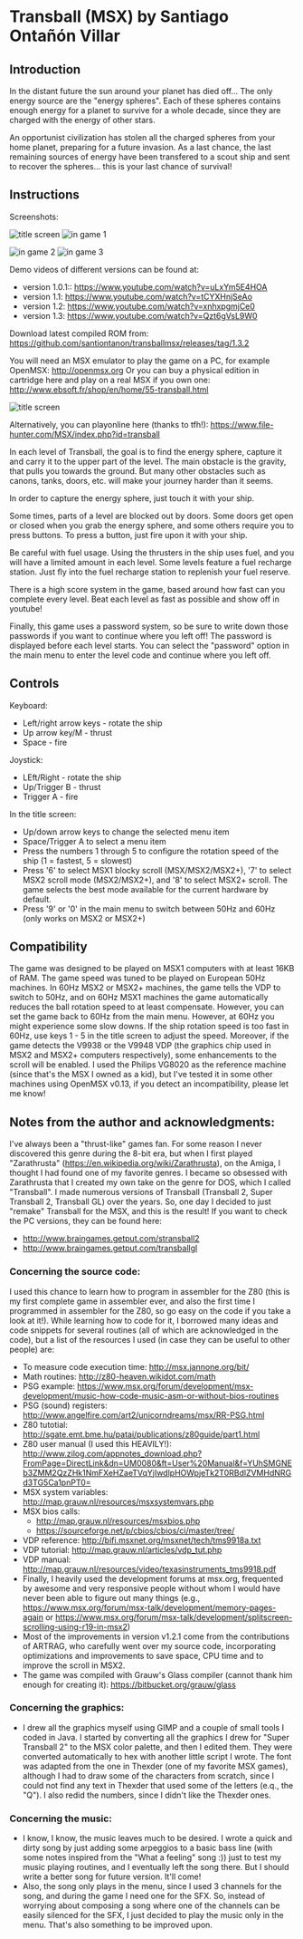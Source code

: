 # Transball (MSX) by Santiago Ontañón Villar

## Introduction

In the distant future the sun around your planet has died off... The only energy source are the "energy spheres". Each of these spheres contains enough energy for a planet to survive for a whole decade, since they are charged with the energy of other stars. 

An opportunist civilization has stolen all the charged spheres from your home planet, preparing for a future invasion. As a last chance, the last remaining sources of energy have been transfered to a scout ship and sent to recover the spheres... this is your last chance of survival!


## Instructions

Screenshots:

![title screen](https://github.com/santiontanon/transballmsx/blob/master/screenshots/v1.0/sshot1.png?raw=true)
![in game 1](https://github.com/santiontanon/transballmsx/blob/master/screenshots/v1.0/sshot2.png?raw=true)

![in game 2](https://github.com/santiontanon/transballmsx/blob/master/screenshots/v1.0/sshot3.png?raw=true)
![in game 3](https://github.com/santiontanon/transballmsx/blob/master/screenshots/v1.0/sshot4.png?raw=true)


Demo videos of different versions can be found at:
* version 1.0.1:: https://www.youtube.com/watch?v=uLxYm5E4HOA
* version 1.1: https://www.youtube.com/watch?v=tCYXHnjSeAo
* version 1.2: https://www.youtube.com/watch?v=xnhxpgmjCe0
* version 1.3: https://www.youtube.com/watch?v=Qzt6gVsL9W0

Download latest compiled ROM from: https://github.com/santiontanon/transballmsx/releases/tag/1.3.2

You will need an MSX emulator to play the game on a PC, for example OpenMSX: http://openmsx.org
Or you can buy a physical edition in cartridge here and play on a real MSX if you own one: http://www.ebsoft.fr/shop/en/home/55-transball.html

![title screen](https://github.com/santiontanon/transballmsx/blob/master/screenshots/transball-cover-front.png?raw=true)

Alternatively, you can playonline here (thanks to tfh!): https://www.file-hunter.com/MSX/index.php?id=transball

In each level of Transball, the goal is to find the energy sphere, capture it and carry it to the upper part of the level. The main obstacle is the gravity, that pulls you towards the ground. But many other obstacles such as canons, tanks, doors, etc. will make your journey harder than it seems.

In order to capture the energy sphere, just touch it with your ship.

Some times, parts of a level are blocked out by doors. Some doors get open or closed when you grab the energy sphere, and some others require you to press buttons. To press a button, just fire upon it with your ship.

Be careful with fuel usage. Using the thrusters in the ship uses fuel, and you will have a limited amount in each level. Some levels feature a fuel recharge station. Just fly into the fuel recharge station to replenish your fuel reserve.

There is a high score system in the game, based around how fast can you complete every level. Beat each level as fast as possible and show off in youtube!

Finally, this game uses a password system, so be sure to write down those passwords if you want to continue where you left off! The password is displayed before each level starts. You can select the "password" option in the main menu to enter the level code and continue where you left off. 


## Controls

Keyboard:
* Left/right arrow keys - rotate the ship
* Up arrow key/M        - thrust
* Space                 - fire

Joystick:
* LEft/Right   - rotate the ship
* Up/Trigger B - thrust
* Trigger A    - fire

In the title screen:
* Up/down arrow keys to change the selected menu item
* Space/Trigger A to select a menu item
* Press the numbers 1 through 5 to configure the rotation speed of the ship (1 = fastest, 5 = slowest)
* Press '6' to select MSX1 blocky scroll (MSX/MSX2/MSX2+),  '7' to select MSX2 scroll mode (MSX2/MSX2+), and '8' to select MSX2+ scroll. The game selects the best mode available for the current hardware by default.
* Press '9' or '0' in the main menu to switch between 50Hz and 60Hz (only works on MSX2 or MSX2+)

## Compatibility

The game was designed to be played on MSX1 computers with at least 16KB of RAM. The game speed was tuned to be played on European 50Hz machines. In 60Hz MSX2 or MSX2+ machines, the game tells the VDP to switch to 50Hz, and on 60Hz MSX1 machines the game automatically reduces the ball rotation speed to at least compensate. However, you can set the game back to 60Hz from the main menu. However, at 60Hz you might experience some slow downs. If the ship rotation speed is too fast in 60Hz, use keys 1 - 5 in the title screen to adjust the speed. Moreover, if the game detects the V9938 or the V9948 VDP (the graphics chip used in MSX2 and MSX2+ computers respectively), some enhancements to the scroll will be enabled. I used the Philips VG8020 as the reference machine (since that's the MSX I owned as a kid), but I've tested it in some other machines using OpenMSX v0.13, if you detect an incompatibility, please let me know!

## Notes from the author and acknowledgments:

I've always been a "thrust-like" games fan. For some reason I never discovered this genre during the 8-bit era, but when I first played "Zarathrusta" (https://en.wikipedia.org/wiki/Zarathrusta), on the Amiga, I thought I had found one of my favorite genres. I became so obsessed with Zarathrusta that I created my own take on the genre for DOS, which I called "Transball". I made numerous versions of Transball (Transball 2, Super Transball 2, Transball GL) over the years. So, one day I decided to just "remake" Transball for the MSX, and this is the result! If you want to check the PC versions, they can be found here:
* http://www.braingames.getput.com/stransball2
* http://www.braingames.getput.com/transballgl

### Concerning the source code:
I used this chance to learn how to program in assembler for the Z80 (this is my first complete game in assembler ever, and also the first time I programmed in assembler for the Z80, so go easy on the code if you take a look at it!). While learning how to code for it, I borrowed many ideas and code snippets for several routines (all of which are acknowledged in the code), but a list of the resources I used (in case they can be useful to other people) are:
* To measure code execution time: http://msx.jannone.org/bit/
* Math routines: http://z80-heaven.wikidot.com/math
* PSG example: https://www.msx.org/forum/development/msx-development/music-how-code-music-asm-or-without-bios-routines
* PSG (sound) registers: http://www.angelfire.com/art2/unicorndreams/msx/RR-PSG.html
* Z80 tutotial: http://sgate.emt.bme.hu/patai/publications/z80guide/part1.html
* Z80 user manual (I used this HEAVILY!): http://www.zilog.com/appnotes_download.php?FromPage=DirectLink&dn=UM0080&ft=User%20Manual&f=YUhSMGNEb3ZMM2QzZHk1NmFXeHZaeTVqYjIwdlpHOWpjeTk2T0RBdlZVMHdNRGd3TG5Ca1pnPT0=
* MSX system variables: http://map.grauw.nl/resources/msxsystemvars.php
* MSX bios calls: 
    * http://map.grauw.nl/resources/msxbios.php
    * https://sourceforge.net/p/cbios/cbios/ci/master/tree/
* VDP reference: http://bifi.msxnet.org/msxnet/tech/tms9918a.txt
* VDP tutorial: http://map.grauw.nl/articles/vdp_tut.php
* VDP manual: http://map.grauw.nl/resources/video/texasinstruments_tms9918.pdf
* Finally, I heavily used the development forums at msx.org, frequented by awesome and very responsive people without whom I would have never been able to figure out many things (e.g., https://www.msx.org/forum/msx-talk/development/memory-pages-again or https://www.msx.org/forum/msx-talk/development/splitscreen-scrolling-using-r19-in-msx2)
* Most of the improvements in version v1.2.1 come from the contributions of ARTRAG, who carefully went over my source code, incorporating optimizations and improvements to save space, CPU time and to improve the scroll in MSX2.
* The game was compiled with Grauw's Glass compiler (cannot thank him enough for creating it): https://bitbucket.org/grauw/glass

### Concerning the graphics:
* I drew all the graphics myself using GIMP and a couple of small tools I coded in Java. I started by converting all the graphics I drew for "Super Transball 2" to the MSX color palette, and then I edited them. They were converted automatically to hex with another little script I wrote. The font was adapted from the one in Thexder (one of my favorite MSX games), although I had to draw some of the characters from scratch, since I could not find any text in Thexder that used some of the letters (e.q., the "Q"). I also redid the numbers, since I didn't like the Thexder ones.

### Concerning the music:
* I know, I know, the music leaves much to be desired. I wrote a quick and dirty song by just adding some arpeggios to a basic bass line (with some notes inspired from the "What a feeling" song :)) just to test my music playing routines, and I eventually left the song there. But I should write a better song for future version. It'll come!
* Also, the song only plays in the menu, since I used 3 channels for the song, and during the game I need one for the SFX. So, instead of worrying about composing a song where one of the channels can be easily silenced for the SFX, I just decided to play the music only in the menu. That's also something to be improved upon.


